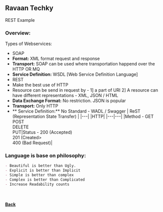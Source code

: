 ## Ravaan Techky
REST Example

### Overview:
Types of Webservices:
- SOAP
 - **Format:** XML format request and response
 - **Transport:** SOAP can be used where transportation happend over the HTTP OR MQ
 - **Service Definition:** WSDL [Web Service Definition Language]
- REST
 - Make the best use of HTTP
 - Resource can be send in request by - 1] a part of URI 2] A resource can have different representations - XML, JSON / HTML
 - **Data Exchange Format:** No restriction. JSON is popular
 - **Transport:** Only HTTP
 - ** Service Definition:** No Standard - WADL / Swagger
	| ReST (Representation State Transfer) |
	|---|
	|HTTP|
	|---|---|
	|Method - GET<br/>POST<br/>DELETE<br/>PUT|Status - 200 (Accepted)<br/>201 (Created><br/>400 (Bad Request)|

### Language is base on philosophy:
```markdown
- Beautiful is better than Ugly.
- Explicit is better than Implicit
- Simple is better than complex
- Complex is better than Complicated
- Increase Readability counts
```

<br/><br/>
[<i class="fa fa-arrow-left"></i> **Back**](/documentation/)
